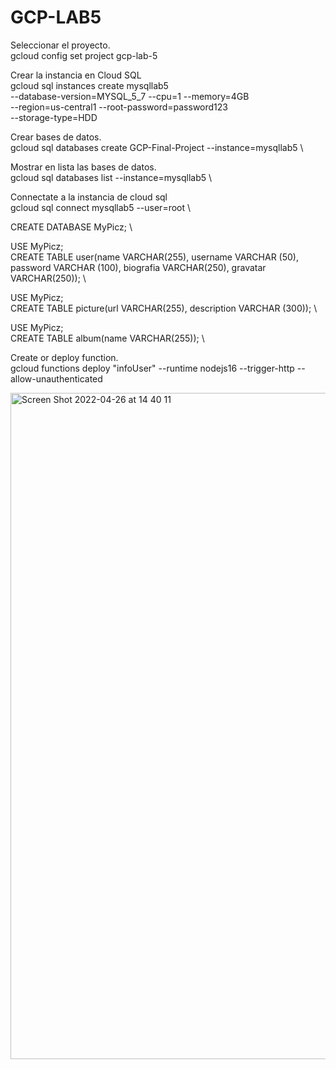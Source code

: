 # GCP-LAB5

Seleccionar el proyecto. \
gcloud config set project gcp-lab-5

Crear la instancia en Cloud SQL \
gcloud sql instances create mysqllab5 \
    --database-version=MYSQL_5_7 --cpu=1 --memory=4GB \
    --region=us-central1 --root-password=password123 \
    --storage-type=HDD


Crear bases de datos. \
gcloud sql databases create GCP-Final-Project --instance=mysqllab5 \

Mostrar en lista las bases de datos. \
gcloud sql databases list --instance=mysqllab5 \

Connectate a la instancia de cloud sql \
gcloud sql connect mysqllab5 --user=root \

CREATE DATABASE MyPicz; \

USE MyPicz; \
CREATE TABLE user(name VARCHAR(255), username VARCHAR (50), password VARCHAR (100), biografia VARCHAR(250), gravatar VARCHAR(250)); \


USE MyPicz; \
CREATE TABLE picture(url VARCHAR(255), description VARCHAR (300)); \


USE MyPicz; \
CREATE TABLE album(name VARCHAR(255)); \

Create or deploy function. \
gcloud functions deploy "infoUser" --runtime nodejs16 --trigger-http --allow-unauthenticated


<img width="1066" alt="Screen Shot 2022-04-26 at 14 40 11" src="https://user-images.githubusercontent.com/99757333/165388737-d504f10d-423b-4037-b50c-6583aaa50a8e.png">

